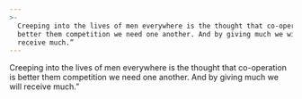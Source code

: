 ```yaml
---
>-
  Creeping into the lives of men everywhere is the thought that co-operation is
  better them competition we need one another. And by giving much we will
  receive much.”
---
```


Creeping into the lives of men everywhere is the thought that co-operation is better them competition we need one another. And by giving much we will receive much.”